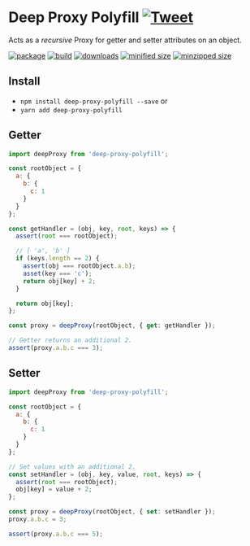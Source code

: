 # Deep Proxy Polyfill [![Tweet](https://img.shields.io/twitter/url/http/shields.io.svg?style=social)](https://twitter.com/intent/tweet?text=Deeply%20nest%20JavaScript%20Proxy's%20get%20and%20set%20property%20listeners,%20even%20in%20browsers%20that%20don't%20support%20Proxies!&url=https://github.com/CharlesStover/deep-proxy-polyfill&via=CharlesStover&hashtags=javascript,typescript,webdev,webdevelopment)

Acts as a _recursive_ Proxy for getter and setter attributes on an object.

[![package](https://img.shields.io/npm/v/deep-proxy-polyfill.svg)](https://github.com/CharlesStover/deep-proxy-polyfill/)
[![build](https://travis-ci.com/CharlesStover/deep-proxy-polyfill.svg)](https://travis-ci.com/CharlesStover/deep-proxy-polyfill/)
[![downloads](https://img.shields.io/npm/dt/deep-proxy-polyfill.svg)](https://www.npmjs.com/package/deep-proxy-polyfill)
[![minified size](https://img.shields.io/bundlephobia/min/deep-proxy-polyfill.svg)](https://www.npmjs.com/package/deep-proxy-polyfill)
[![minzipped size](https://img.shields.io/bundlephobia/minzip/deep-proxy-polyfill.svg)](https://www.npmjs.com/package/deep-proxy-polyfill)

## Install

* `npm install deep-proxy-polyfill --save` or
* `yarn add deep-proxy-polyfill`

## Getter

```JavaScript
import deepProxy from 'deep-proxy-polyfill';

const rootObject = {
  a: {
    b: {
      c: 1
    }
  }
};

const getHandler = (obj, key, root, keys) => {
  assert(root === rootObject);

  // [ 'a', 'b' ]
  if (keys.length == 2) {
    assert(obj === rootObject.a.b);
    asset(key === 'c');
    return obj[key] + 2;
  }

  return obj[key];
};

const proxy = deepProxy(rootObject, { get: getHandler });

// Getter returns an additional 2.
assert(proxy.a.b.c === 3);
```

## Setter

```JavaScript
import deepProxy from 'deep-proxy-polyfill';

const rootObject = {
  a: {
    b: {
      c: 1
    }
  }
};

// Set values with an additional 2.
const setHandler = (obj, key, value, root, keys) => {
  assert(root === rootObject);
  obj[key] = value + 2;
};

const proxy = deepProxy(rootObject, { set: setHandler });
proxy.a.b.c = 3;

assert(proxy.a.b.c === 5);
```
